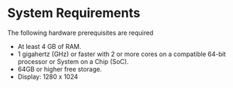 # System Requirements

The following hardware prerequisites are required

* At least 4 GB of RAM.
* 1 gigahertz (GHz) or faster with 2 or more cores on a compatible 64-bit processor or System on a Chip (SoC).
* 64GB or higher free storage.
* Display: 1280 x 1024
